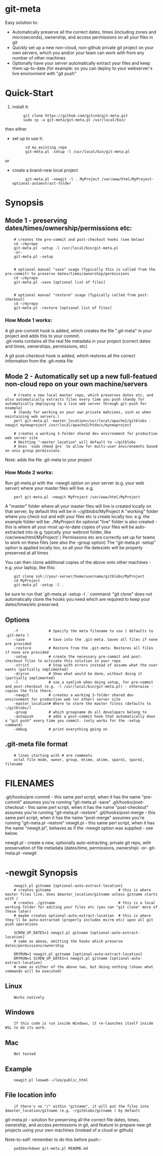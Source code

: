 # git-meta

Easy solution to:

- Automatically preserve all the correct dates, times (including zones and microseconds), ownership, and access permissions on all your files in git
- Quickly set up a new non-cloud, non-github private git project on your own servers, which you and/or your team can work with from any number of other machines
- Optionally have your server automatically extract your files and keep them up-to-date (for example: so you can deploy to your webserver's live environment with "git push"

# Quick-Start

1. install it:

            git clone https://github.com/gitcnd/git-meta.git
            sudo cp -a git-meta/git-meta.pl /usr/local/bin/

then either

- set up to use it:

            cd my_existing_repo
            git-meta.pl -setup -l /usr/local/bin/git-meta.pl

or

- create a brand-new local project

            git-meta.pl -newgit -l . MyProject /var/www/html/MyProject-optional-autoextract-folder

# Synopsis

## Mode 1 - preserving dates/times/ownership/permissions etc:

        # creates the pre-commit and post-checkout hooks (see below)
        cd ~/myrepo
        git-meta.pl -setup -l /usr/local/bin/git-meta.pl
        -or-
        git-meta.pl -setup


        # optional manual "save" usage (Typically this is called from the pre-commit) to preserve dates/times/ownership/permissions
        cd ~/myrepo
        git-meta.pl -save [optional list of files]


        # optional manual "restore" usage (Typically called from post-checkout)
        cd ~/myrepo
        git-meta.pl -restore [optional list of files]

### How Mode 1 works:

A git pre-commit hook is added, which creates the file ".git-meta" in your project and adds this to your commit.  
.git-meta contains all the real file metadata in your project (correct dates and times, ownerships, permissions, etc)

A git post-checkout hook is added, which restores all the correct information from the .git-meta file

## Mode 2 - Automatically set up a new full-featued non-cloud repo on your own machine/servers

        # Create a new local master repo, which preserves dates etc, and also automatically extracts files every time you push (handy for automatically deploying to a live web server through git-push for example)
        # (handy for working on your own private mahcines, such as when maintaining web servers.)
        perl git-meta.pl -master_location=/usr/local/apache2/gitblobs -newgit mynewproject /usr/local/apache2/htdocs/mynewproject

        # creates a working 3-folder shared dev environment for production web server site
        # Omitting "-master_location" will default to ~/gitblobs
        # Uses `sudo chmod g+s` to allow for multi-user environemnts based on unix group permissions.

Note: adds the file .git-meta to your project

### How Mode 2 works:

Run git-meta.pl with the -newgit option on your server (e.g. your web server) where your master files will live.  e.g.

        perl git-meta.pl -newgit MyProject /var/www/html/MyProject

A "master" folder where all your master files will live is created locally on that server, by default this will be in ~/gitblobs/MyProject
A "working" folder where you check out and edit your files etc is create locally too: e.g. the example folder will be: ./MyProject
An optional "live" folder is also created - this is where all your most up-to-date copies of your files will be auto-extracted into (e.g. typically your webroot folder, like /var/www/html/MyProject/ )
Permissions etc are correctly set up for teams to work on these files (see also the -group option)
The "git-meta.pl -setup" option is applied locally too, so all your file dates/etc will be properly preserved at all times

You can then clone additional copies of the above onto other machines - e.g. your laptop, like this:

        git clone ssh://your-server/home/username/gitblobs/MyProject
        cd MyProject
        git-meta.pl -setup -l . 

be sure to run that \`git-meta.pl -setup -l .\` command: "git clone" does not automatically clone the hooks you need which are required to keep your dates/times/etc preserved.

## Options

        -f              # Specify the meta filename to use ( defaults to .git-meta )
        -save           # Save into the .git-meta. Saves all files if none are provided
        -restore        # Restore from the .git-meta. Restores all files if none are provided
        -setup          # create the necessary pre-commit and post-checkout files to activate this solution in your repo
        -strict         # Stop with errors instead of assume what the user wants (partially implimented)
        -dryrun         # Show what would be done, without doing it (partially implimented)
        -l              # use a symlink when doing setup, for pre-commit and post-checkout (e.g. -l /usr/local/bin/git-meta.pl) - otherwise - copies the file there.
        -newgit         # creates a working 3-folder shared dev environment for production web (or other) server site
        -master_location# Where to store the master filess (defaults to ~/gitblobs/)
        -group          # which groupname do all developers belong to
        -autopush       # adds a post-commit hook that automatically does a "git push" every time you commit. (only works for the -setup command)
        -debug          # print everything going on

## .git-meta file format

        # lines starting with # are comments
        octal file mode, owner, group, mtime, atime, spare1, spare2, filename

# FILENAMES

.git/hooks/pre-commit     - this same perl script, when it has the name "pre-commit" assumes you're running "git-meta.pl -save"
.git/hooks/post-checkout  - this same perl script, when it has the name "post-checkout" assumes you're running "git-meta.pl -restore"
.git/hooks/post-merge     - this same perl script, when it has the name "post-merge" assumes you're running "git-meta.pl -restore"
newgit.pl                 - this same perl script, when it has the name "newgit.pl", behaves as if the -newgit option was supplied - see below.

newgit.pl - create a new, optionally auto-extracting, private git repo, with preservation of file metadata (dates/time, permissions, ownership)
 -or-
git-meta.pl -newgit

# -newgit Synopsis

        newgit.pl gitname [optional-auto-extract-location]
        # creates gitname                               # this is where master files live. Uses $master_location/gitname unless gitname starts with /
        # creates ./gitname                             # this is a local working folder for editing your files etc (you can "git clone" more of these later)
        # maybe creates optional-auto-extract-location  # this is where they'll be auto-extracted (properly includes mv/rm etc) upon all git push operations

        SCREW_UP_DATES=1 newgit.pl gitname [optional-auto-extract-location]
        # same as above, omitting the hooks which preserve dates/permissions/ownership

        DRYRUN=1 newgit.pl gitname [optional-auto-extract-location]
        DRYRUN=1 SCREW_UP_DATES=1 newgit.pl gitname [optional-auto-extract-location]
        # same as either of the above two, but doing nothing (shows what commands will be executed)

## Linux

        Works natively

## Windows

        If this code is run inside Windows, it re-launches itself inside WSL to do its work.

## Mac

        Not tested

## Example

        newgit.pl leoweb ~/leo/public_html

## File location info

        if there's no "/" within "gitname", it will put the files into $master_location/gitname (e.g. ~/gitblobs/gitname ) by default

git-meta.pl - solution for preserving all the correct file dates, times, ownership, and access permissions in git, and feature to prepare new git projects using your own machines (instead of a cloud or github)

Note-to-self: remember to do this before push:-

        pod2markdown git-meta.pl README.md 
